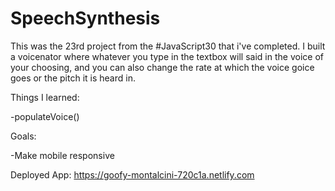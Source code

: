 # SpeechSynthesis


This was the 23rd project from the #JavaScript30 that i've completed. I built a voicenator where whatever you type in the textbox will said in the voice of your choosing, and you can also change the rate at which the voice goice goes or the pitch it is heard in.

Things I learned:

-populateVoice()

Goals:

-Make mobile responsive

Deployed App: https://goofy-montalcini-720c1a.netlify.com
